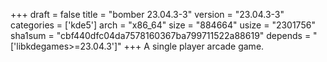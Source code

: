 +++
draft = false
title = "bomber 23.04.3-3"
version = "23.04.3-3"
categories = ['kde5']
arch = "x86_64"
size = "884664"
usize = "2301756"
sha1sum = "cbf440dfc04da7578160367ba799711522a88619"
depends = "['libkdegames>=23.04.3']"
+++
A single player arcade game.